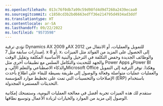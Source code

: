 ```yaml
---
ms.openlocfilehash: 013c76f0db7a99c59d98fd4d9d7260a2439ecaa0
ms.sourcegitcommit: c1858cd3b2bd6663edff36e214795d4934ad3ddf
ms.translationtype: HT
ms.contentlocale: ar-SA
ms.lasthandoff: 09/22/2022
ms.locfileid: "9573598"
---
```

تؤدي ترقية Dynamics AX 2009 وAX 2012 للتمويل والعمليات، أو الانتقال من إصدارات سابقة مثل 7. x أو 8. x، إلى الحصول على المزيد من الفوائد مثل الميزات والوظائف الجديدة وخفض التكلفة في الترحيل والبنية الأساسية المكلفة وتقليل الوقت والجهد للتحديث والتكامل السلس مع تطبيقات أخرى مثل Power Apps وPower BI والذكاء الاصطناعي والتعلم الآلي، وMicrosoft Office وهكذا. توفر الترقية إلى التمويل والعمليات عمليات متواصلة وفعالة والوصول إلى طريقة بسيطة للبقاء على اطلاع بأحدث الإصلاحات والتحسينات التي تمت على تخطيط موارد المؤسسة (ERP) باستخدام التحديثات المستمرة المجدولة. 

ستقدم لك هذه الميزات تجربة أفضل في معالجة العمليات اليومية، وستمنحك إمكانية الوصول إلى مزيد من الموارد والخيارات لزيادة الأعمال وتوسيع نطاقها. 
